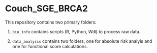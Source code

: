 # Couch_SGE_BRCA2

This repository contains two primary folders:

1. `bio_info` contains scripts (R, Python, Wdl) to process raw data.

2. `data_analysis` contains two folders, one for absolute risk analyis and one for functional score calculations. 


